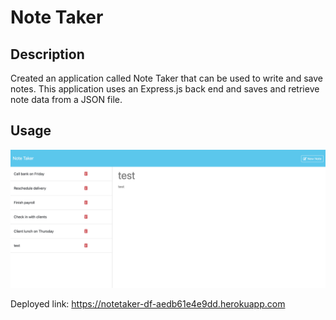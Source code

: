 # Note Taker

## Description

Created an application called Note Taker that can be used to write and save notes. This application uses an Express.js back end and saves and retrieve note data from a JSON file.

## Usage

![This webpage includes a navigation bar, a header image and text and images.](./Main/public/assets/note-taker.png)

Deployed link: https://notetaker-df-aedb61e4e9dd.herokuapp.com

